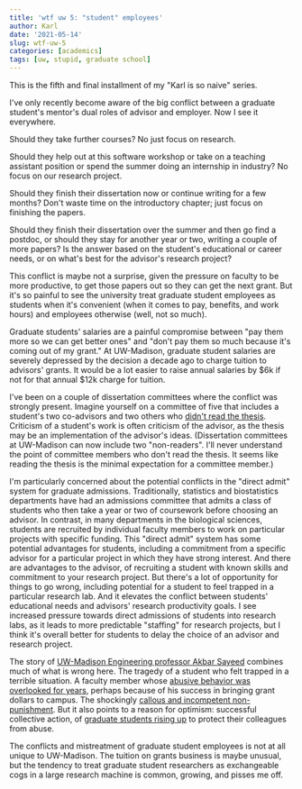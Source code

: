 ```yaml
---
title: 'wtf uw 5: "student" employees'
author: Karl
date: '2021-05-14'
slug: wtf-uw-5
categories: [academics]
tags: [uw, stupid, graduate school]
---
```


This is the fifth and final installment of my "Karl is so naive" series.

I've only recently become aware of the big conflict between a graduate
student's mentor's dual roles of advisor and employer. Now I see it
everywhere.

Should they take further courses? No just focus on research.

Should they help out at this software workshop or take on a teaching
assistant position or spend the summer doing an internship in
industry? No focus on our research project.

Should they finish their dissertation now or continue writing for a
few months? Don't waste time on the introductory chapter; just focus
on finishing the papers.

Should they finish their dissertation over the summer and then go find
a postdoc, or should they stay for another year or two, writing a
couple of more papers? Is the answer based on the student's
educational or career needs, or on what's best for the advisor's
research project?

This conflict is maybe not a surprise, given the pressure on faculty to be more
productive, to get those papers out so they can get the next grant.
But it's so painful to see the university treat graduate student
employees as students when it's convenient (when it comes to pay,
benefits, and work hours) and employees otherwise (well, not so much).

Graduate students' salaries are a painful compromise between "pay them
more so we can get better ones" and "don't pay them so much because
it's coming out of my grant." At UW-Madison, graduate student salaries
are severely depressed by the decision a decade ago to charge tuition
to advisors' grants. It would be a lot easier to raise annual salaries
by $6k if not for that annual $12k charge for tuition.

I've been on a couple of dissertation committees where the conflict
was strongly present. Imagine yourself on a committee of five
that includes a student's two co-advisors and two others who
[didn't read the thesis](https://kb.wisc.edu/grad/page.php?id=71658).
Criticism of a student's work is often criticism of the advisor, as
the thesis may be an implementation of the advisor's ideas.
(Dissertation committees at UW-Madison can now include two "non-readers". I'll never
understand the point of committee members who don't read the thesis.
It seems like reading the thesis is the minimal expectation for a
committee member.)

I'm particularly concerned about the potential conflicts in the
"direct admit" system for graduate admissions. Traditionally,
statistics and biostatistics departments have had an admissions
committee that admits a class of students who then take a year or two of
coursework before choosing an advisor. In contrast, in many departments in the
biological sciences, students are recruited by individual faculty
members to work on particular projects with specific funding. This
"direct admit" system has some potential advantages for students,
including a commitment from a specific advisor for a particular
project in which they have strong interest. And there are advantages
to the advisor, of recruiting a student with known skills and
commitment to your research project. But there's a lot of opportunity
for things to go wrong, including potential for a student to feel
trapped in a particular research lab. And it elevates the conflict
between students' educational needs and advisors' research
productivity goals. I see increased pressure towards direct admissions
of students into research labs, as it leads to more predictable
"staffing" for research projects, but I think it's overall better for
students to delay the choice of an advisor and research project.

The story of [UW-Madison Engineering professor Akbar
Sayeed](https://bit.ly/3hp1uTZ) combines much of what is wrong here. The
tragedy of a student who felt trapped in a terrible situation. A
faculty member whose [abusive behavior was overlooked for years](https://bit.ly/3tMbVDi), perhaps because
of his success in bringing grant dollars to campus. The shockingly
[callous and incompetent non-punishment](https://badgerherald.com/news/2019/11/13/uw-professor-akbar-sayeed-to-return-to-campus-this-spring/). But it also points to a reason
for optimism: successful collective action, of [graduate students
rising up](https://actionnetwork.org/petitions/commit-to-a-graduate-student-workplace-environment-that-is-free-of-bullying-and-harassment) to protect their colleagues from abuse.

The conflicts and mistreatment of graduate student employees
is not at all unique to UW-Madison. The tuition on grants business is
maybe unusual, but the tendency to treat graduate student researchers as
exchangeable cogs in a large research machine is common, growing, and pisses me
off.
